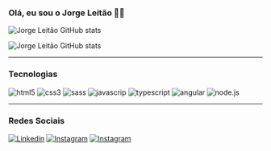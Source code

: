 ### Olá, eu sou o Jorge Leitão 🖐🏻



![Jorge Leitão GitHub stats](https://github-readme-stats.vercel.app/api?username=jorgeleitao&show_icons=true&theme=radical)

![Jorge Leitão GitHub stats](https://github-readme-stats.vercel.app/api/top-langs/?username=jorgeleitao&theme=blue-green)

<hr>

### Tecnologias 

<div style="display: inline_block">
    <img align="center" alt="html5" src="https://img.shields.io/badge/HTML5-E34F26?style=for-the-badge&logo=html5&logoColor=white "/>
    <img align="center" alt="css3" src="https://img.shields.io/badge/CSS3-1572B6?style=for-the-badge&logo=css3&logoColor=white "/>
    <img align="center" alt="sass" src="https://img.shields.io/badge/Sass-CC6699?style=for-the-badge&logo=sass&logoColor=white"/>
    <img align="center" alt="javascrip" src="https://img.shields.io/badge/JavaScript-F7DF1E?style=for-the-badge&logo=javascript&logoColor=black"/>
    <img align="center" alt="typescript" src="https://img.shields.io/badge/TypeScript-007ACC?style=for-the-badge&logo=typescript&logoColor=white"/>
    <img align="center" alt="angular" src="https://img.shields.io/badge/Angular-DD0031?style=for-the-badge&logo=angular&logoColor=white"/>
    <img align="center" alt="node.js" src="https://img.shields.io/badge/Node.js-43853D?style=for-the-badge&logo=node.js&logoColor=white"/>
</div>

<hr>

### Redes Sociais 

[![Linkedin](https://img.shields.io/badge/LinkedIn-0077B5?style=for-the-badge&logo=linkedin&logoColor=white
)](https://www.linkedin.com/in/jorgegleitao/)
[![Instagram](https://img.shields.io/badge/Instagram-E4405F?style=for-the-badge&logo=instagram&logoColor=white
)](https://www.instagram.com/leitaoo_)
[![Instagram](https://img.shields.io/badge/Gmail-D14836?style=for-the-badge&logo=gmail&logoColor=white
)](mailto:jorgeleitao08@gmail.com)
